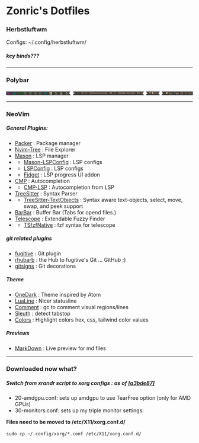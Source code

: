 # Zonric's Dotfiles

### Herbstluftwm
Configs: ~/.config/herbstluftwm/

##### key binds???

---

### Polybar
<img title="Polybar Screen Shot" alt="Polybar" src="./Pictures/PolyBar.png">

---

### NeoVim 
##### General Plugins:
- [Packer](https://github.com/wbthomason/packer.nvim) : Package manager
- [Nvim-Tree](https://github.com/nvim-tree/nvim-tree.lua) : File Explorer
- [Mason](https://github.com/williamboman/mason.nvim) : LSP manager
- - [Mason-LSPConfig](https://github.com/williamboman/mason-lspconfig.nvim) : LSP configs
- - [LSPConfig](https://github.com/neovim/nvim-lspconfig) : LSP configs
- - [Fidget](https://github.com/j-hui/fidget.nvim) : LSP progress UI addon
- [CMP](https://github.com/hrsh7th/nvim-cmp) : Autocompletion
- - [CMP-LSP](https://github.com/hrsh7th/cmp-nvim-lsp) : Autocompletion from LSP
- [TreeSitter](https://github.com/nvim-treesitter/nvim-treesitter) : Syntax Parser
- - [TreeSitter-TextObjects](https://github.com/nvim-treesitter-textobjects) : Syntax aware text-objects, select, move, swap, and peek support
- [BarBar](https://github.com/romgrk/barbar.nvim) : Buffer Bar (Tabs for opend files.)
- [Telescope](https://github.com/nvim-telescope/telescope.nvim) : Extendable Fuzzy Finder
- - [TSfzfNative](https://github.com/nvim-telescope/telescope-fzf-native.nvim) : fzf syntax for telescope

##### git related plugins
- [fugitive](https://github.com/tpope/vim-fugitive) : Git plugin
- [rhubarb](https://github.com/tpope/vim-rhubarb) : the Hub to fugitive's Git ... GitHub ;)
- [gitsigns](https://github.com/lewis6991/gitsigns.nvim) : Git decorations

##### Theme
- [OneDark](https://github.com/navarasu/onedark.nvim) : Theme inspired by Atom
- [LuaLine](https://github.com/nvim-lualine/lualine.nvim) : Nicer statusline
- [Comment](https://github.com/numToStr/Comment.nvim) : gc to comment visual regions/lines
- [Sleuth](https://github.com/tpope/vim-sleuth) : detect tabstop 
- [Colors](https://github.com/brenoprata10/nvim-highlight-colors) : Highlight colors hex, css, tailwind color values

##### Previews
- [MarkDown](https://github.com/iamcco/markdown-preview.nvim) : Live preview for md files

---

### Downloaded now what?
##### Switch from xrandr script to xorg configs : as of [[a3bde87]](https://github.com/Zonric/dotfiles/commit/a4bde87c1d05a1a7d6d9a98fa969c6f521bd9259)
- 20-amdgpu.conf: sets up amdgpu to use TearFree option (only for AMD GPUs)
- 30-monitors.conf: sets up my triple monitor settings: 

**Files need to be moved to /etc/X11/xorg.conf.d/**

`sudo cp ~/.config/xorg/*.conf /etc/X11/xorg.conf.d/`
